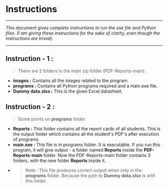 # Instructions
***
*This document gives complete instructions to run the exe file and Python files.*
*(I am giving these instructions for the sake of clarity, even though the instructions are trivial).*
***
## Instruction - 1 :
> There are 2 folders in the main zip folder (PDF-Reports-main).
* **images :** Contains all the images related to the program.
* **programs :** Contains all Python programs required and a main.exe file.
* **Dummy data.xlsx :** This is the given Excel datasheet.

## Instruction - 2 :
> Some points on **programs** folder
* **Reports :** This folder contains all the report cards of all students. This is the output folder which contains all the student's PDF's after execution of programs
* **main.exe :** This file is in programs folder. It is executable. If you run this program, it will give output - a folder named **Reports** inside the **PDF-Reports-main** folder. Now the PDF-Reports-main folder contains 3 folders, with the new folder **Reports** inside it.
* >Note : This file produces correct output when only in the **programs** folder. Because the path to **Dummy data.xlsx** is with this  folder.
